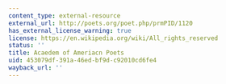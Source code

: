 ```yaml
---
content_type: external-resource
external_url: http://poets.org/poet.php/prmPID/1120
has_external_license_warning: true
license: https://en.wikipedia.org/wiki/All_rights_reserved
status: ''
title: Acaedem of Ameriacn Poets
uid: 453079df-391a-46ed-bf9d-c92010cd6fe4
wayback_url: ''
---
```

